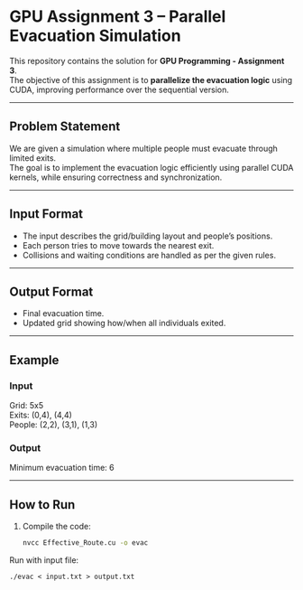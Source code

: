 # GPU Assignment 3 – Parallel Evacuation Simulation

This repository contains the solution for **GPU Programming - Assignment 3**.  
The objective of this assignment is to **parallelize the evacuation logic** using CUDA, improving performance over the sequential version.

---

## Problem Statement
We are given a simulation where multiple people must evacuate through limited exits.  
The goal is to implement the evacuation logic efficiently using parallel CUDA kernels, while ensuring correctness and synchronization.

---

## Input Format
- The input describes the grid/building layout and people’s positions.  
- Each person tries to move towards the nearest exit.  
- Collisions and waiting conditions are handled as per the given rules.

---

## Output Format
- Final evacuation time.  
- Updated grid showing how/when all individuals exited. 

---

## Example
### Input  
Grid: 5x5  
Exits: (0,4), (4,4)  
People: (2,2), (3,1), (1,3)  

### Output
Minimum evacuation time: 6

---

## How to Run
1. Compile the code:
   ```bash
   nvcc Effective_Route.cu -o evac
   
Run with input file:
```
./evac < input.txt > output.txt
```
